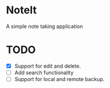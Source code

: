 # NoteIt 
A simple note taking application

# TODO
- [x] Support for edit and delete.
- [ ] Add search functionality
- [ ] Support for local and remote backup.
